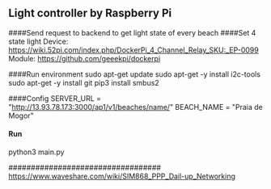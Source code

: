 ## Light controller by Raspberry Pi

####Send request to backend to get light state of every beach
####Set 4 state light 
Device: https://wiki.52pi.com/index.php/DockerPi_4_Channel_Relay_SKU:_EP-0099
Module: https://github.com/geeekpi/dockerpi

####Run environment
sudo apt-get update
sudo apt-get -y install i2c-tools
sudo apt-get -y install git
pip3 install smbus2

####Config
SERVER_URL = "http://13.93.78.173:3000/ap1/v1/beaches/name/" 
BEACH_NAME = "Praia de Mogor"

#### Run
python3 main.py


##################################
https://www.waveshare.com/wiki/SIM868_PPP_Dail-up_Networking
